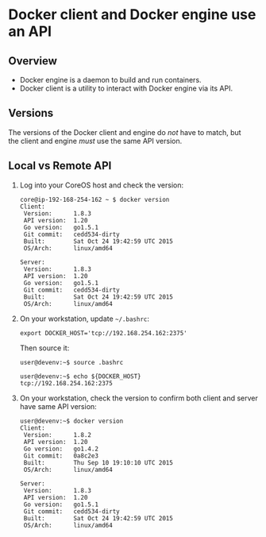 Docker client and Docker engine use an API
==========================================

Overview
--------

* Docker engine is a daemon to build and run containers.
* Docker client is a utility to interact with Docker engine via its API.


Versions
--------

The versions of the Docker client and engine do *not* have to match, but<br/>
the client and engine *must* use the same API version.


Local vs Remote API
-------------------

1. Log into your CoreOS host and check the version:

    ```
    core@ip-192-168-254-162 ~ $ docker version
    Client:
     Version:      1.8.3
     API version:  1.20
     Go version:   go1.5.1
     Git commit:   cedd534-dirty
     Built:        Sat Oct 24 19:42:59 UTC 2015
     OS/Arch:      linux/amd64

    Server:
     Version:      1.8.3
     API version:  1.20
     Go version:   go1.5.1
     Git commit:   cedd534-dirty
     Built:        Sat Oct 24 19:42:59 UTC 2015
     OS/Arch:      linux/amd64
    ```

1. On your workstation, update `~/.bashrc`:

    ```
    export DOCKER_HOST='tcp://192.168.254.162:2375'
    ```

   Then source it:

    ```
    user@devenv:~$ source .bashrc 

    user@devenv:~$ echo ${DOCKER_HOST}
    tcp://192.168.254.162:2375
    ```

1. On your workstation, check the version
   to confirm both client and server have same API version:

    ```
    user@devenv:~$ docker version
    Client:
     Version:      1.8.2
     API version:  1.20
     Go version:   go1.4.2
     Git commit:   0a8c2e3
     Built:        Thu Sep 10 19:10:10 UTC 2015
     OS/Arch:      linux/amd64

    Server:
     Version:      1.8.3
     API version:  1.20
     Go version:   go1.5.1
     Git commit:   cedd534-dirty
     Built:        Sat Oct 24 19:42:59 UTC 2015
     OS/Arch:      linux/amd64
    ```
